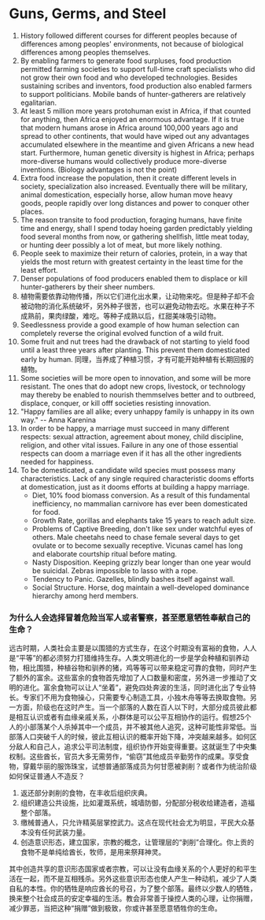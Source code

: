 # Guns, Germs, and Steel

1. History followed different courses for different peoples because of differences among peoples' environments, not because of biological differences among peoples themselves.
2. By enabling farmers to generate food surpluses, food production permitted farming societies to support full-time craft specialists who did not grow their own food and who developed technologies. Besides sustaining scribes and inventors, food production also enabled farmers to support politicians. Mobile bands of hunter-gatherers are relatively egalitarian.
3. At least 5 million more years protohuman exist in Africa, if that counted for anything, then Africa enjoyed an enormous advantage. If it is true that modern humans arose in Africa around 100,000 years ago and spread to other continents, that would have wiped out any advantages accumulated elsewhere in the meantime and given Africans a new head start. Furthermore, human genetic diversity is highest in Africa; perhaps more-diverse humans would collectively produce more-diverse inventions. (Biology advantages is not the point)
4. Extra food increase the population, then it create different levels in society, specialization also increased. Eventually there will be military, animal domestication, especially horse, allow human move heavy goods, people rapidly over long distances and power to conquer other places. 
5. The reason transite to food production, foraging humans, have finite time and energy, shall I spend today hoeing garden predictably yielding food several months from now, or gathering shellfish, little meat today, or hunting deer possibly a lot of meat, but more likely nothing. 
6. People seek to maximize their return of calories, protein, in a way that yields the most return with greatest certainty in the least time for the least effort.
7. Denser populations of food producers enabled them to displace or kill hunter-gatherers by their sheer numbers. 
8. 植物需要依靠动物传播，所以它们进化出水果，让动物来吃。但是种子却不会被动物的消化系统破坏，另外种子很苦，也可以避免动物去吃。水果在种子不成熟前，果肉绿酸，难吃。等种子成熟以后，红甜美味吸引动物。
9. Seedlessness provide a good example of how human selection can completely reverse the original evolved function of a wild fruit. 
10. Some fruit and nut trees had the drawback of not starting to yield food until a least three years after planting. This prevent them domesticated early by human. 同理，当养成了种植习惯，才有可能开始种植有长期回报的植物。
11. Some societies will be more open to innovation, and some will be more resistant. The ones that do adopt new crops, livestock, or technology may thereby be enabled to nourish themmselves better and to outbreed, displace, conquer, or kill offf societies resisting innovation. 
12. "Happy families are all alike; every unhappy family is unhappy in its own way." -- Anna Karenina
13. In order to be happy, a marriage must succeed in many different respects: sexual attraction, agreement about money, child discipline, religion, and other vital issues. Failure in any one of those essential respects can doom a marriage even if it has all the other ingredients needed for happiness. 
14. To be domesticated, a candidate wild species must possess many characteristics. Lack of any single required characteristic dooms efforts at domestication, just as it dooms efforts at building a happy marriage.
    - Diet, 10% food biomass conversion. As a result of this fundamental inefficiency, no mammalian carnivore has ever been domesticated for food. 
    - Growth Rate, gorillas and elephants take 15 years to reach adult size. 
    - Problems of Captive Breeding, don't like sex under watchful eyes of others. Male cheetahs need to chase female several days to get ovulate or to become sexually receptive. Vicunas camel has long and elaborate courtship ritual before mating.
    - Nasty Disposition. Keeping grizzly bear longer than one year would be suicidal. Zebras impossible to lasso with a rope. 
    - Tendency to Panic. Gazelles, blindly bashes itself against wall. 
    - Social Structure. Horse, dog maintain a well-developed dominance hierarchy among herd members. 


### 为什么人会选择冒着危险当军人或者警察，甚至愿意牺牲奉献自己的生命？

远古时期，人类社会主要是以围猎的方式生存，在这个时期没有富裕的食物，人人是“平等”的都必须努力打猎维持生存。人类文明进化的一步是学会种植和驯养动物，相比围猎，种植谷物和驯养的猪，鸡等等可以带来稳定可靠的食物，同时产生了额外的富余。这些富余的食物首先增加了人口数量和密度，另外进一步推动了文明的进化。富余食物可以让人“坐着”，避免四处奔波的生活，同时进化出了专业特长。专家们不用为食物操心，只需要专心制造工具，小独木舟等等去换取食物。另一方面，阶级也在这时产生。当一个部落的人数在百人以下时，大部分成员彼此都是相互认识或者有血缘亲戚关系，小群体是可以公平互相协作的运行。假想25个人的小部落某个人杀掉其中一个成员，并不被其他人追究，这种可能性非常低。当部落人口突破千人的时候，彼此互相认识的概率开始下降，冲突越来越多。如何区分敌人和自己人，追求公平司法制度，组织协作开始变得重要。这就诞生了中央集权制。这些酋长，官员大多无需劳作，“偷窃”其他成员辛勤劳作的成果。享受食物，穿戴华丽的服饰珠宝，试想普通部落成员为何甘愿被剥削？或者作为统治阶级如何保证普通人不造反？

1. 返还部分剥削的食物，在丰收后组织庆典。
2. 组织建造公共设施，比如灌溉系统，城墙防御，分配部分税收给建造者，造福整个部落。
3. 缴械普通人，只允许精英层掌控武力。这点在现代社会尤为明显，平民大众基本没有任何武装力量。
4. 创造意识形态，建立国家，宗教的概念，让管理层的“剥削”合理化。你上贡的食物不是单纯给酋长，牧师，是用来祭拜神灵。

其中创造共享的意识形态国家或者宗教，可以让没有血缘关系的个人更好的和平生活在一起，而不是互相残杀。另外这些意识形态也使人产生一种动机，减少了人类自私的本性。你的牺牲是响应酋长的号召，为了整个部落。最终以少数人的牺牲，换来整个社会成员的安定幸福的生活。教会非常善于操控人类的心理，让你捐赠，减少罪恶，当把这种“捐赠”做到极致，你或许甚至愿意牺牲你的生命。







